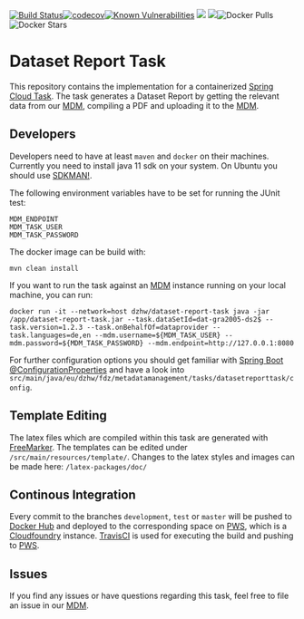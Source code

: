 [![Build Status](https://travis-ci.org/dzhw/dataset-report-task.svg?branch=development)](https://travis-ci.org/dzhw/dataset-report-task)[![codecov](https://codecov.io/gh/dzhw/dataset-report-task/branch/development/graph/badge.svg)](https://codecov.io/gh/dzhw/dataset-report-task)[![Known Vulnerabilities](https://snyk.io//test/github/dzhw/dataset-report-task/badge.svg?targetFile=pom.xml)](https://snyk.io//test/github/dzhw/dataset-report-task?targetFile=pom.xml)
[![](https://images.microbadger.com/badges/version/dzhw/dataset-report-task.svg)](https://microbadger.com/images/dzhw/dataset-report-task "Get your own version badge on microbadger.com")
[![](https://images.microbadger.com/badges/image/dzhw/dataset-report-task.svg)](https://microbadger.com/images/dzhw/dataset-report-task "Get your own image badge on microbadger.com")![Docker Pulls](https://img.shields.io/docker/pulls/dzhw/dataset-report-task.svg)![Docker Stars](https://img.shields.io/docker/stars/dzhw/dataset-report-task.svg)

# Dataset Report Task

This repository contains the implementation for a containerized [Spring Cloud Task]. The task generates a Dataset Report by getting the relevant data from our [MDM], compiling a PDF and uploading it to the [MDM].

## Developers
Developers need to have at least `maven` and `docker` on their machines. Currently you need to install java 11 sdk on your system. On Ubuntu you should use [SDKMAN!].

The following environment variables have to be set for running the JUnit test:
```shell
MDM_ENDPOINT
MDM_TASK_USER
MDM_TASK_PASSWORD
```

The docker image can be build with:
```shell
mvn clean install
```

If you want to run the task against an [MDM] instance running on your local machine, you can run:
```shell
docker run -it --network=host dzhw/dataset-report-task java -jar /app/dataset-report-task.jar --task.dataSetId=dat-gra2005-ds2$ --task.version=1.2.3 --task.onBehalfOf=dataprovider --task.languages=de,en --mdm.username=${MDM_TASK_USER} --mdm.password=${MDM_TASK_PASSWORD} --mdm.endpoint=http://127.0.0.1:8080
```

For further configuration options you should get familiar with [Spring Boot @ConfigurationProperties](https://www.baeldung.com/configuration-properties-in-spring-boot) and have a look into `src/main/java/eu/dzhw/fdz/metadatamanagement/tasks/datasetreporttask/config`.

## Template Editing
The latex files which are compiled within this task are generated with [FreeMarker]. The templates can be edited under `/src/main/resources/template/`. Changes to the latex styles and images can be made here:
`/latex-packages/doc/`

## Continous Integration
Every commit to the branches `development`, `test` or `master` will be pushed to [Docker Hub] and deployed to the corresponding space on [PWS], which is a [Cloudfoundry] instance. [TravisCI] is used for executing the build and pushing to [PWS].

## Issues
If you find any issues or have questions regarding this task, feel free to file an issue in our [MDM].

[MDM]: https://github.com/dzhw/metadatamanagement "Metadatamanagement"
[FreeMarker]: https://freemarker.apache.org/
[PWS]: https://run.pivotal.io/
[Cloudfoundry]: https://www.cloudfoundry.org/
[TravisCI]: https://travis-ci.org/
[Spring Cloud Task]: https://spring.io/projects/spring-cloud-task
[SDKMAN!]: https://sdkman.io/
[Docker Hub]: https://hub.docker.com/r/dzhw/dataset-report-task
